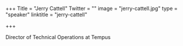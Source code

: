 +++
Title = "Jerry Cattell"
Twitter = ""
image = "jerry-cattell.jpg"
type = "speaker"
linktitle = "jerry-cattell"

+++

Director of Technical Operations at Tempus
